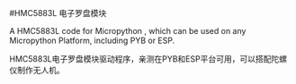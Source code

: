 #HMC5883L 电子罗盘模块

A HMC5883L code for Micropython , which can be used on any Micropython Platform, including PYB or ESP.

HMC5883L电子罗盘模块驱动程序，亲测在PYB和ESP平台可用，可以搭配陀螺仪制作无人机。
